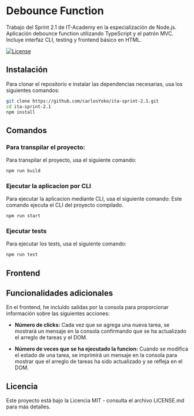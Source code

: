 # Debounce Function

Trabajo del Sprint 2.1 de IT-Academy en la especialización de Node.js.<br>
Aplicación debounce function utilizando TypeScript y el patrón MVC.<br>
Incluye interfaz CLI, testing y frontend básico en HTML.

[![License](https://img.shields.io/badge/license-MIT-blue.svg)](LICENSE.md)

## Instalación

Para clonar el repositorio e instalar las dependencias necesarias, usa los siguientes comandos:

```bash
git clone https://github.com/carlosYoko/ita-sprint-2.1.git
cd ita-sprint-2.1
npm install
```

## Comandos

### Para transpilar el proyecto:

Para transpilar el proyecto, usa el siguiente comando:

```bash
npm run build
```

### Ejecutar la aplicacion por CLI

Para ejecutar la aplicacion mediante CLI, usa el siguiente comando:
Este comando ejecuta el CLI del proyecto compilado.

```bash
npm run start
```

### Ejecutar tests

Para ejecutar los tests, usa el siguiente comando:

```bash
npm run test
```

## Frontend

## Funcionalidades adicionales

En el frontend, he incluido salidas por la consola para proporcionar información sobre las siguientes acciones:

- **Número de clicks:** Cada vez que se agrega una nueva tarea, se mostrará un mensaje en la consola confirmando que se ha actualizado el arreglo de tareas y el DOM.

- **Número de veces que se ha ejecutado la funcion:** Cuando se modifica el estado de una tarea, se imprimirá un mensaje en la consola para mostrar que el arreglo de tareas ha sido actualizado y se refleja en el DOM.

## Licencia

Este proyecto está bajo la Licencia MIT - consulta el archivo LICENSE.md para más detalles.
